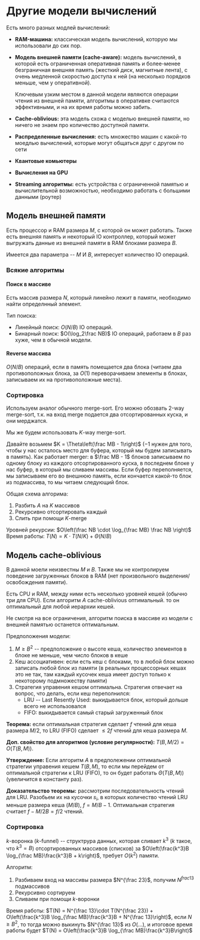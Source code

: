 # Другие модели вычислений

Есть много разных модлей вычислений:

* **RAM-машина:** классическая модель вычислений, которую мы использовали до сих пор.
* **Модель внешней памяти (cache-aware):** модель вычислений, в которой есть ограниченная оперативная память и более-менее безграничная внешняя память (жесткий диск, магнитные лента), с очень медленной скоростью доступа к ней (на несколько порядков меньше, чем у оперативной).

    Ключевым узким местом в данной модели являются операции чтения из внешней памяти, алгоритмы в оперативке считаются эффективными, и на их время работы можно забить.
* **Cache-oblivious:** эта модель схожа с моделью внешней памяти, но ничего не знаем про количество доступной памяти.
* **Распределенные вычисления:** есть множество машин с какой-то моедлью вычислений, которые могут общаться друг с другом по сети
* **Квантовые комьютеры**
* **Вычисления на GPU**
* **Streaming алгоритмы:** есть устройства с ограниченной памятью и вычислительной возможностью, необходимо работать с большими данными (роутер)

## Модель внешней памяти

Есть процессор и RAM размера $M$, с которой он может работать. Также есть внешняя память и некоторый IO контроллер, который может выгружать данные из внешней памяти в RAM блоками размера $B$.

Имеется два параметра -- $M$ И $B$, интересует количество IO операций.

### Всякие алгоритмы

#### Поиск в массиве

Есть массив размера $N$, который линейно лежит в памяти, необходимо найти определнный элемент.

Тип поиска:
* Линейный поиск: $O(N / B)$ IO операций.
* Бинарный поиск: $O(\log_2\frac NB)$ IO операций, работаем в $B$ раз хуже, чем в обычной модели.

#### Reverse массива

$O(N / B)$ операций, если в память помещается два блока (читаем два противоположных блока, за $O(1)$ переворачиваем элементы в блоках, записываем их на противоположные места).

### Сортировка

Используем аналог обычного merge-sort. Его можно обозвать 2-way merge-sort, т.к. на вход merge подается два отсортированных куска, и они мерджатся.

Мы же будем использовать $K$-way merge-sort.

Давайте возьмем $K = \Theta\left(\frac MB - 1\right)$ ($-1$ нужен для того, чтобы у нас осталось место для буфера, который мы будем записывать в память). Как работает merger: в $\frac MB - 1$ блоков записываем по одному блоку из каждого отсортированного куска, в последнем блоке у нас буфер, в который мы сливаем массивы. Если буфер переполняется, мы записываем его во внешнюю память, если кончается какой-то блок из подмассива, то мы читаем следующий блок.

Общая схема алгорима:
1. Разбить $A$ на $K$ массивов
2. Рекурсивно отсортировать каждый
3. Слить при помощи $K$-merge

Уровней рекурсии: $O\left(\frac NB \cdot \log_{\frac MB} \frac NB \right)$
Время работы: $T(N) = K \cdot T(N/K) + \Theta(N/B)$

## Модель cache-oblivious

В данной моели неизвестны $M$ и $B$. Также мы не контролируем поведение загруженных блоков в RAM (нет произвольного выделения/освобождения памяти).

Есть CPU и RAM, между ними есть несколько уровней кешей (обычно три для CPU). Если алгоритм $A$ cache-oblivious оптимальный. то он оптимальный для любой иерархии кешей.

Не смотря на все ограничения, алгоритм поиска в массиве из модели с внешней памятью останется оптимальным.

Предположения модели:
1. $M \geq B^2$ -- предположение о высоте кеша, количество элементов в блоке не меньше, чем число блоков в кеше
2. Кеш ассоциативен: если есть кеш с блоками, то в любой блок можно записать любой блок из памяти (в реальных процессорных кешах это не так, там каждый кусочек кеша имеет доступ только к некоторому подмножеству памяти)
3. Стратегия управения кешом оптимальна. Стратегия отвечает на вопрос, что делать, если кеш переполнился:
    - LRU -- Last Resently Used: выкидывается блок, который дольше всего не использовался
    - FIFO: выкидывается самый старый загруженный блок

**Теорема:** если оптимальная стратегия сделает $f$ чтений для кеша размера $M / 2$, то LRU (FIFO) сделает $\leq 2f$ чтений для кеша размера $M$.

**Доп. свойство для алгоритмов (условие регулярности):** $T(B, M / 2) = O(T(B, M))$.

**Утверждение:** Если алгоритм $A$ в предполежении оптимальной стратегии управения кешем $T(B, M)$, то если мы перейдем от оптимальной стратегии к LRU (FIFO), то он будет работать $\Theta(T(B, M))$ (увеличится в константу раз).

**Доказательство теоремы:** рассмотрим последовательность чтений для LRU. Разобьем их на кусочки $s_i$, в которых количество чтений LRU меньше размера кеша $(M/ B)$, $f = M/B - 1$. Оптимальная стратегия считает $f - M/2B = f / 2$ чтений.

### Сортировка

$k$-воронка ($k$-funnel) -- структрура данных, которая сливает $k^3$ ($k$ такое, что $k^3 = B$) отсортированных массивов (списков) за $O\left(\frac{k^3}B \log_{\frac MB}\frac{k^3}B + k\right)$, требует $O(k^2)$ памяти.

Алгоритм:
1. Разбиваем вход на массивы размера $N^{\frac 23}$, получим $N^{frac 13}$ подмассивов
2. Рекурсивно сортируем
3. Сливаем при помощи $k$-воронки

Время работы: $T(N) = N^{\frac 13}\cdot T(N^{\frac 23}) + O\left(\frac{k^3}B \log_{\frac MB}\frac{k^3}B + N^{\frac 13}\right)$, если $N\geq B^2$, то тогда можно выкинуть $N^{\frac 13}$ из $O(...)$, и итоговое время работы будет $T(N) = O\left(\frac{k^3}B \log_{\frac MB}\frac{k^3}B\right)$
